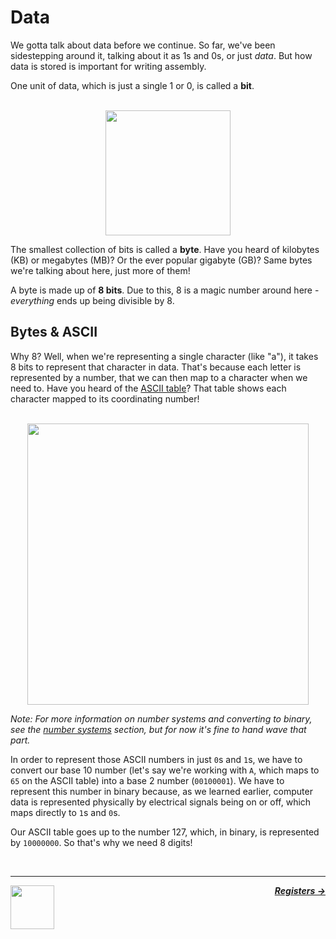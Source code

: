 # Data

We gotta talk about data before we continue. So far, we've been sidestepping around it, talking about it as 1s and 0s, or just _data_. But how data is stored is important for writing assembly.

One unit of data, which is just a single 1 or 0, is called a **bit**.

<p align="center">
  <br />
  <img height="200" src="https://learnworthy.net/wp-content/uploads/2020/03/The-amazing-history-of-the-Data-Byte.png">
  <br />
</p>

The smallest collection of bits is called a **byte**. Have you heard of kilobytes (KB) or megabytes (MB)? Or the ever popular gigabyte (GB)? Same bytes we're talking about here, just more of them!

A byte is made up of **8 bits**. Due to this, 8 is a magic number around here - _everything_ ends up being divisible by 8.

## Bytes & ASCII

Why 8? Well, when we're representing a single character (like "a"), it takes 8 bits to represent that character in data. That's because each letter is represented by a number, that we can then map to a character when we need to. Have you heard of the [ASCII table](https://www.asciitable.com/)? That table shows each character mapped to its coordinating number!

<p align="center">
  <br />
  <img height="450" src="https://www.asciitable.com/asciifull.gif">
  <br />
</p>

_Note: For more information on number systems and converting to binary, see the [number systems](#number-systems) section, but for now it's fine to hand wave that part._

In order to represent those ASCII numbers in just `0`s and `1`s, we have to convert our base 10 number (let's say we're working with `A`, which maps to `65` on the ASCII table) into a base 2 number (`00100001`). We have to represent this number in binary because, as we learned earlier, computer data is represented physically by electrical signals being on or off, which maps directly to `1`s and `0`s.

Our ASCII table goes up to the number 127, which, in binary, is represented by `10000000`. So that's why we need 8 digits!

<br>

---

<a href="/guide/writing-code/writing-code.md">
  <img align="left" width="70" src="https://cloud-cirb9mt0l-hack-club-bot.vercel.app/0screen_shot_2022-05-31_at_2.40.40_pm.png" />
</a>

<p align="right">
  <em>
    <b>
      <a href="/guide/writing-code/registers.md">
        Registers →
      </a>
    </b>
  </em>
</p>
